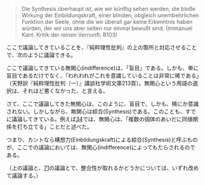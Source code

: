 > Die Synthesis überhaupt ist, wie wir künftig sehen werden, die bloße Wirkung der Einbildungskraft, einer blinden, obgleich unentbehrlichen Funktion der Seele, ohne die wir überall gar keine Erkenntnis haben würden, der wir uns aber selten nur einmal bewußt sind. (Immanuel Kant. Kritik der reinen Vernunft, B103)

ここで議論してきていることを、『純粋理性批判』の上の箇所と対応させることで、次のように議論できる。

ここで議論してきている無関心(indifference)は、「盲目」である。しかも、単に盲目であるだけでなく、「われわれがこれを意識していることは非常に稀である」（天野訳『純粋理性批判（一）』講談社学術文庫213頁）。無関心という用語の選択は、それほど悪くなかった、と言える。

さて、ここで議論してきた無関心は、このように、盲目で、しかも、稀にか意識されない。しかしながら、無関心は綜合(Synthesis)である。このことも、すでに議論してきている。例えば[34](https://github.com/TomonariMASADA/didactic-fiesta/blob/main/034.md)では、無関心は、「複数の個体のあいだに同値関係を打ち立てる」ことだと述べた。

つまり、カントなら構想力(Einbildungskraft)による綜合(Synthesis)と呼ぶものが、ここでの議論においては、無関心(indifference)によってもたらされるのである。

（上の議論と、[71](https://github.com/TomonariMASADA/didactic-fiesta/blob/main/071.md)の議論とで、整合性が取れるかどうかについては、いずれ改めて議論する。）
